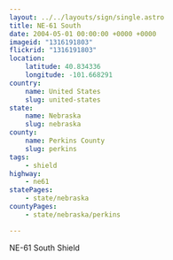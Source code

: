 ```yaml
---
layout: ../../layouts/sign/single.astro
title: NE-61 South
date: 2004-05-01 00:00:00 +0000 +0000
imageid: "1316191803"
flickrid: "1316191803"
location:
    latitude: 40.834336
    longitude: -101.668291
country:
    name: United States
    slug: united-states
state:
    name: Nebraska
    slug: nebraska
county:
    name: Perkins County
    slug: perkins
tags:
    - shield
highway:
    - ne61
statePages:
    - state/nebraska
countyPages:
    - state/nebraska/perkins

---
```

NE-61 South Shield